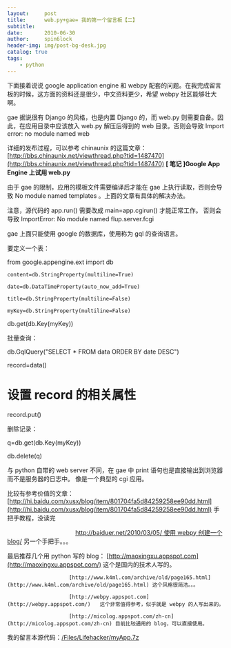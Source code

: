 ```yaml
---
layout:     post
title:      web.py+gae= 我的第一个留言板【二】
subtitle:   
date:       2010-06-30
author:     spin6lock
header-img: img/post-bg-desk.jpg
catalog: true
tags:
    - python
---
```

下面接着说说 google application engine 和 webpy 配套的问题。在我完成留言板的时候，这方面的资料还是很少，中文资料更少，希望 webpy 社区能够壮大啊。

gae 据说很有 Django 的风格，也是内置 Django 的，而 web.py 则需要自备。因此，在应用目录中应该放入 web.py 解压后得到的 web 目录。否则会导致 Import error: no module named web

详细的发布过程，可以参考 chinaunix 的这篇文章：[http://bbs.chinaunix.net/viewthread.php?tid=1487470](http://bbs.chinaunix.net/viewthread.php?tid=1487470) **[ 笔记 ]Google App Engine 上试用 web.py** 

由于 gae 的限制，应用的模板文件需要编译后才能在 gae 上执行读取，否则会导致 No module named templates 。上面的文章有具体的解决办法。

 注意，源代码的 app.run() 需要改成 main=app.cgirun() 才能正常工作。 否则会导致 ImportError: No module named flup.server.fcgi

gae 上面只能使用 google 的数据库，使用称为 gql 的查询语言。

要定义一个表： 

from google.appengine.ext import db 

	content=db.StringProperty(multiline=True)

	date=db.DataTimeProperty(auto_now_add=True)

	title=db.StringProperty(multiline=False)

	myKey=db.StringProperty(multiline=False)

db.get(db.Key(myKey))

批量查询：

db.GqlQuery("SELECT * FROM data ORDER BY date DESC") 

record=data()

# 设置 record 的相关属性

record.put() 

删除记录：

q=db.get(db.Key(myKey))

db.delete(q)

与 python 自带的 web server 不同，在 gae 中 print 语句也是直接输出到浏览器而不是服务器的日志中。 像是一个典型的 cgi 应用。

比较有参考价值的文章：[http://hi.baidu.com/xusx/blog/item/801704fa5d84259258ee90dd.html](http://hi.baidu.com/xusx/blog/item/801704fa5d84259258ee90dd.html) 手把手教程，没读完

　　　　　　　　　　　 [http://baiduer.net/2010/03/05/ 使用 webpy 创建一个 blog/](http://baiduer.net/2010/03/05/%E4%BD%BF%E7%94%A8webpy%E5%88%9B%E5%BB%BA%E4%B8%80%E4%B8%AAblog/)   另一个手把手。。。

最后推荐几个用 python 写的 blog：  	[http://maoxingxu.appspot.com](http://maoxingxu.appspot.com/) 这个是国内的技术人写的。

						[http://www.k4ml.com/archive/old/page165.html](http://www.k4ml.com/archive/old/page165.html) 这个风格很简洁。。。

						[http://webpy.appspot.com](http://webpy.appspot.com/)   这个非常值得参考，似乎就是 webpy 的人写出来的。

						[http://micolog.appspot.com/zh-cn](http://micolog.appspot.com/zh-cn) 目前比较通用的 blog，可以直接使用。 

我的留言本源代码：[/Files/Lifehacker/myApp.7z](http://files.cnblogs.com/Lifehacker/myApp.7z) 



						 

						 


